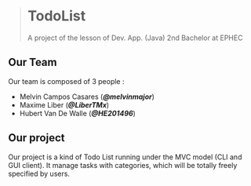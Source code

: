 ># TodoList
>A project of the lesson of Dev. App. (Java) 2nd Bachelor at EPHEC 

## Our Team
Our team is composed of 3 people :
- Melvin Campos Casares (_**@melvinmajor**_)
- Maxime Liber (_**@LiberTMx**_)
- Hubert Van De Walle (_**@HE201496**_)

## Our project
Our project is a kind of Todo List running under the MVC model (CLI and GUI client).
It manage tasks with categories, which will be totally freely specified by users.